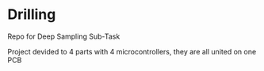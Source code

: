 # Drilling
Repo for Deep Sampling Sub-Task

Project devided to 4 parts with 4 microcontrollers, they are all united on one PCB
